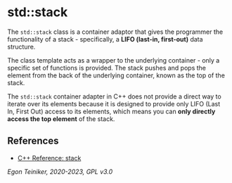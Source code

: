 # std::stack

The `std::stack` class is a container adaptor that gives the programmer 
the functionality of a stack - specifically, a **LIFO (last-in, first-out)** 
data structure.

The class template acts as a wrapper to the underlying container - only 
a specific set of functions is provided. The stack pushes and pops the element 
from the back of the underlying container, known as the top of the stack.




The `std::stack` container adapter in C++ does not provide a direct way to 
iterate over its elements because it is designed to provide only LIFO 
(Last In, First Out) access to its elements, which means you can 
**only directly access the top element** of the stack.


## References

* [C++ Reference: stack](https://en.cppreference.com/w/cpp/container/stack)


*Egon Teiniker, 2020-2023, GPL v3.0*